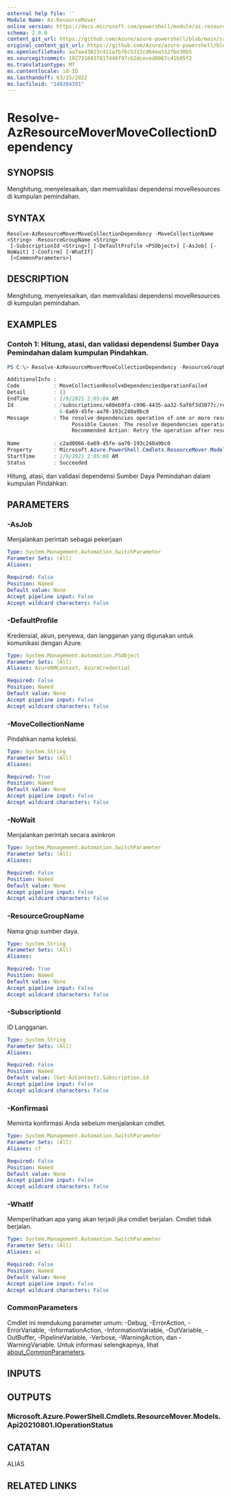 ```yaml
---
external help file: ''
Module Name: Az.ResourceMover
online version: https://docs.microsoft.com/powershell/module/az.resourcemover/resolve-azresourcemovermovecollectiondependency
schema: 2.0.0
content_git_url: https://github.com/Azure/azure-powershell/blob/main/src/ResourceMover/help/Resolve-AzResourceMoverMoveCollectionDependency.md
original_content_git_url: https://github.com/Azure/azure-powershell/blob/main/src/ResourceMover/help/Resolve-AzResourceMoverMoveCollectionDependency.md
ms.openlocfilehash: aa7aa43823c411a7b76c5312cd64ea512fbe30b5
ms.sourcegitcommit: 1927316437817d48f97c62dceced0067c41b95f2
ms.translationtype: MT
ms.contentlocale: id-ID
ms.lasthandoff: 03/15/2022
ms.locfileid: "140204391"
---
```

# Resolve-AzResourceMoverMoveCollectionDependency

## SYNOPSIS
Menghitung, menyelesaikan, dan memvalidasi dependensi moveResources di kumpulan pemindahan.

## SYNTAX

```
Resolve-AzResourceMoverMoveCollectionDependency -MoveCollectionName <String> -ResourceGroupName <String>
 [-SubscriptionId <String>] [-DefaultProfile <PSObject>] [-AsJob] [-NoWait] [-Confirm] [-WhatIf]
 [<CommonParameters>]
```

## DESCRIPTION
Menghitung, menyelesaikan, dan memvalidasi dependensi moveResources di kumpulan pemindahan.

## EXAMPLES

### Contoh 1: Hitung, atasi, dan validasi dependensi Sumber Daya Pemindahan dalam kumpulan Pindahkan.
```powershell
PS C:\> Resolve-AzResourceMoverMoveCollectionDependency -ResourceGroupName "RG-MoveCollection-demoRMS" -MoveCollectionName "PS-centralus-westcentralus-demoRMS" 

AdditionalInfo : 
Code           : MoveCollectionResolveDependenciesOperationFailed
Detail         : {}
EndTime        : 2/9/2021 2:05:04 AM
Id             : /subscriptions/e80eb9fa-c996-4435-aa32-5af6f3d3077c/resourceGroups/RG-MoveCollection-demoRMS/providers/Microsoft.Migrate/moveCollections/PS-centralus-westcentralus-demoRMS/operations/c2ad006
                 6-6a69-45fe-aa70-193c240a9bc0
Message        : The resolve dependencies operation of one or more resources has failed. Check the move status of the resource for more details.
                     Possible Causes: The resolve dependencies operation of one ore more resources has failed.
                     Recommended Action: Retry the operation after resolving errors if any. If issue persists, contact support.
                     
Name           : c2ad0066-6a69-45fe-aa70-193c240a9bc0
Property       : Microsoft.Azure.PowerShell.Cmdlets.ResourceMover.Models.Any
StartTime      : 2/9/2021 2:05:00 AM
Status         : Succeeded
```

Hitung, atasi, dan validasi dependensi Sumber Daya Pemindahan dalam kumpulan Pindahkan.

## PARAMETERS

### -AsJob
Menjalankan perintah sebagai pekerjaan

```yaml
Type: System.Management.Automation.SwitchParameter
Parameter Sets: (All)
Aliases:

Required: False
Position: Named
Default value: None
Accept pipeline input: False
Accept wildcard characters: False
```

### -DefaultProfile
Kredensial, akun, penyewa, dan langganan yang digunakan untuk komunikasi dengan Azure.

```yaml
Type: System.Management.Automation.PSObject
Parameter Sets: (All)
Aliases: AzureRMContext, AzureCredential

Required: False
Position: Named
Default value: None
Accept pipeline input: False
Accept wildcard characters: False
```

### -MoveCollectionName
Pindahkan nama koleksi.

```yaml
Type: System.String
Parameter Sets: (All)
Aliases:

Required: True
Position: Named
Default value: None
Accept pipeline input: False
Accept wildcard characters: False
```

### -NoWait
Menjalankan perintah secara asinkron

```yaml
Type: System.Management.Automation.SwitchParameter
Parameter Sets: (All)
Aliases:

Required: False
Position: Named
Default value: None
Accept pipeline input: False
Accept wildcard characters: False
```

### -ResourceGroupName
Nama grup sumber daya.

```yaml
Type: System.String
Parameter Sets: (All)
Aliases:

Required: True
Position: Named
Default value: None
Accept pipeline input: False
Accept wildcard characters: False
```

### -SubscriptionId
ID Langganan.

```yaml
Type: System.String
Parameter Sets: (All)
Aliases:

Required: False
Position: Named
Default value: (Get-AzContext).Subscription.Id
Accept pipeline input: False
Accept wildcard characters: False
```

### -Konfirmasi
Meminta konfirmasi Anda sebelum menjalankan cmdlet.

```yaml
Type: System.Management.Automation.SwitchParameter
Parameter Sets: (All)
Aliases: cf

Required: False
Position: Named
Default value: None
Accept pipeline input: False
Accept wildcard characters: False
```

### -WhatIf
Memperlihatkan apa yang akan terjadi jika cmdlet berjalan.
Cmdlet tidak berjalan.

```yaml
Type: System.Management.Automation.SwitchParameter
Parameter Sets: (All)
Aliases: wi

Required: False
Position: Named
Default value: None
Accept pipeline input: False
Accept wildcard characters: False
```

### CommonParameters
Cmdlet ini mendukung parameter umum: -Debug, -ErrorAction, -ErrorVariable, -InformationAction, -InformationVariable, -OutVariable, -OutBuffer, -PipelineVariable, -Verbose, -WarningAction, dan -WarningVariable. Untuk informasi selengkapnya, lihat [about_CommonParameters](http://go.microsoft.com/fwlink/?LinkID=113216).

## INPUTS

## OUTPUTS

### Microsoft.Azure.PowerShell.Cmdlets.ResourceMover.Models.Api20210801.IOperationStatus

## CATATAN

ALIAS

## RELATED LINKS

